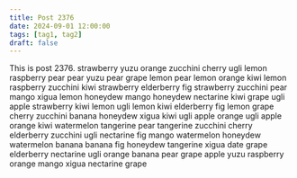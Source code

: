 ```yaml
---
title: Post 2376
date: 2024-09-01 12:00:00
tags: [tag1, tag2]
draft: false
---
```

This is post 2376.
strawberry
yuzu
orange
zucchini
cherry
ugli
lemon
raspberry
pear
pear
yuzu
pear
grape
lemon
pear
lemon
orange
kiwi
lemon
raspberry
zucchini
kiwi
strawberry
elderberry
fig
strawberry
zucchini
pear
mango
xigua
lemon
honeydew
mango
honeydew
nectarine
kiwi
grape
ugli
apple
strawberry
kiwi
lemon
ugli
lemon
kiwi
elderberry
fig
lemon
grape
cherry
zucchini
banana
honeydew
xigua
kiwi
ugli
apple
orange
ugli
apple
orange
kiwi
watermelon
tangerine
pear
tangerine
zucchini
cherry
elderberry
zucchini
ugli
nectarine
fig
mango
watermelon
honeydew
watermelon
banana
banana
fig
honeydew
tangerine
xigua
date
grape
elderberry
nectarine
ugli
orange
banana
pear
grape
apple
yuzu
raspberry
orange
mango
xigua
nectarine
grape
